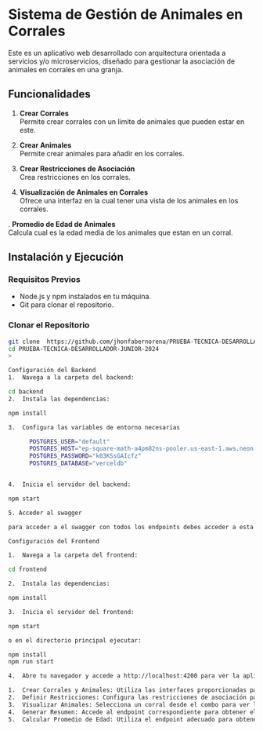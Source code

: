 
# Sistema de Gestión de Animales en Corrales

Este es un aplicativo web desarrollado con arquitectura orientada a servicios y/o microservicios, diseñado para gestionar la asociación de animales en corrales en una granja.

## Funcionalidades

1. **Crear Corrales**  
   Permite crear corrales con un limite de animales que pueden estar en este.

2. **Crear Animales**  
   Permite crear animales para añadir en los corrales.

3. **Crear Restricciones de Asociación**  
   Crea restricciones en los corrales.

4. **Visualización de Animales en Corrales**  
   Ofrece una interfaz en la cual tener una vista de los animales en los corrales. 

. **Promedio de Edad de Animales**  
   Calcula cual es la edad media de los animales que estan en un corral.

## Instalación y Ejecución

### Requisitos Previos

- Node.js y npm instalados en tu máquina.
- Git para clonar el repositorio.

### Clonar el Repositorio

```bash
git clone  https://github.com/jhonfabernorena/PRUEBA-TECNICA-DESARROLLADOR-JUNIOR-2024.git
cd PRUEBA-TECNICA-DESARROLLADOR-JUNIOR-2024
>

Configuración del Backend
1.	Navega a la carpeta del backend:

cd backend
2.	Instala las dependencias:

npm install

3.	Configura las variables de entorno necesarias 

      POSTGRES_USER="default"
      POSTGRES_HOST="ep-square-math-a4pm82ns-pooler.us-east-1.aws.neon.tech"
      POSTGRES_PASSWORD="k03KSsGAIcfz"
      POSTGRES_DATABASE="verceldb"


4.	Inicia el servidor del backend:

npm start

5. Acceder al swagger

para acceder a el swagger con todos los endpoints debes acceder a esta ruta tras ejecutar el proyecto http://localhost:3000/api#/

Configuración del Frontend

1.	Navega a la carpeta del frontend:

cd frontend

2.	Instala las dependencias:

npm install

3.	Inicia el servidor del frontend:

npm start

o en el directorio principal ejecutar:

npm install
npm run start

4.	Abre tu navegador y accede a http://localhost:4200 para ver la aplicación en funcionamiento.

1.	Crear Corrales y Animales: Utiliza las interfaces proporcionadas para agregar nuevos corrales y animales.
2.	Definir Restricciones: Configura las restricciones de asociación para los animales.
3.	Visualizar Animales: Selecciona un corral desde el combo para ver los animales asociados en la tabla.
4.	Generar Resumen: Accede al endpoint correspondiente para obtener el resumen de animales y verificar aquellos de alta peligrosidad.
5.	Calcular Promedio de Edad: Utiliza el endpoint adecuado para obtener el promedio de edad de los animales en un corral.
